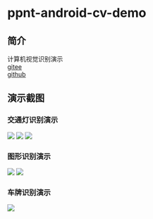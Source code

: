# ppnt-android-cv-demo
## 简介
计算机视觉识别演示   
[gitee](https://gitee.com/ppnt/ppnt-android-cv-demo)  
[github](https://github.com/litongjava/ppnt-android-cv-demo)
## 演示截图
### 交通灯识别演示
![](readme_files/1.jpg)
![](readme_files/2.jpg)
![](readme_files/3.jpg)
### 图形识别演示
![](readme_files/4.jpg)
![](readme_files/5.jpg)
### 车牌识别演示
![](readme_files/7.jpg)
